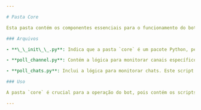 ```yaml
---

# Pasta Core

Esta pasta contém os componentes essenciais para o funcionamento do bot, incluindo scripts responsáveis pelo monitoramento de canais e chats.

### Arquivos

- **\_\_init\_\_.py**: Indica que a pasta `core` é um pacote Python, permitindo que seus módulos sejam importados em outras partes do projeto.

- **poll_channel.py**: Contém a lógica para monitorar canais específicos. Este script é responsável por acompanhar atividades nos canais, como novas mensagens ou eventos, e acionar ações no bot de acordo com essas atividades.

- **poll_chats.py**: Inclui a lógica para monitorar chats. Este script permite que o bot responda em tempo real às interações nos chats, como mensagens de usuários ou comandos, mantendo o bot responsivo e interativo.

### Uso

A pasta `core` é crucial para a operação do bot, pois contém os scripts que garantem o monitoramento contínuo de canais e chats, permitindo ao bot atuar conforme os eventos que ocorrem. Modificações nesses arquivos devem ser realizadas com atenção, uma vez que afetam diretamente a capacidade do bot de interagir com seu ambiente.

---
```


